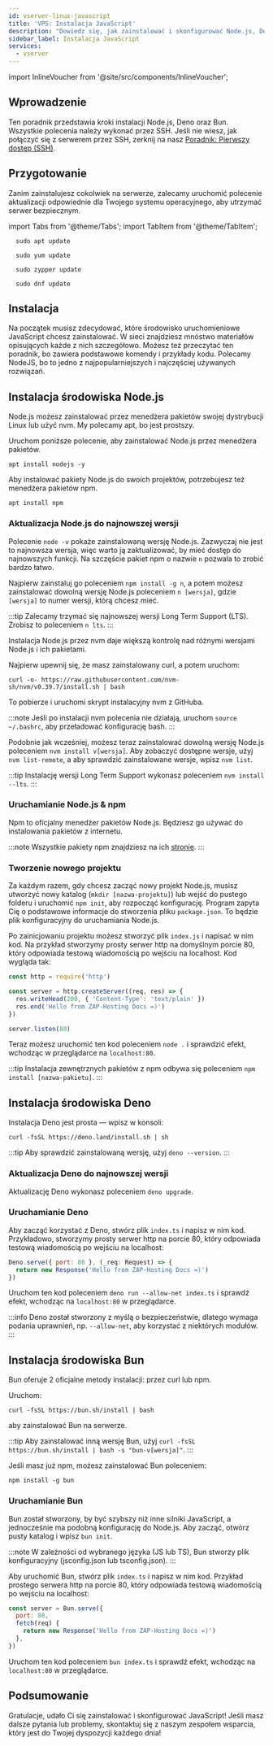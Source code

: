 ```yaml
---
id: vserver-linux-javascript
title: 'VPS: Instalacja JavaScript'
description: "Dowiedz się, jak zainstalować i skonfigurować Node.js, Deno oraz Bun na swoim serwerze, aby efektywnie zarządzać środowiskiem uruchomieniowym JavaScript → Sprawdź teraz"
sidebar_label: Instalacja JavaScript
services:
  - vserver
---
```


import InlineVoucher from '@site/src/components/InlineVoucher';

## Wprowadzenie

Ten poradnik przedstawia kroki instalacji Node.js, Deno oraz Bun. Wszystkie polecenia należy wykonać przez SSH. Jeśli nie wiesz, jak połączyć się z serwerem przez SSH, zerknij na nasz [Poradnik: Pierwszy dostęp (SSH)](vserver-linux-ssh.md).

<InlineVoucher />

## Przygotowanie

Zanim zainstalujesz cokolwiek na serwerze, zalecamy uruchomić polecenie aktualizacji odpowiednie dla Twojego systemu operacyjnego, aby utrzymać serwer bezpiecznym.

import Tabs from '@theme/Tabs';
import TabItem from '@theme/TabItem';

<Tabs>
<TabItem value="ubuntu-debian" label="Ubuntu & Debian" default>

```
  sudo apt update
```

</TabItem>
<TabItem value="centos" label="CentOS">

```
  sudo yum update
```

</TabItem>
<TabItem value="opensuse" label="OpenSUSE">

```
  sudo zypper update
```

</TabItem>
<TabItem value="fedora" label="Fedora">

```
  sudo dnf update
```

</TabItem>
</Tabs>

## Instalacja

Na początek musisz zdecydować, które środowisko uruchomieniowe JavaScript chcesz zainstalować. W sieci znajdziesz mnóstwo materiałów opisujących każde z nich szczegółowo. Możesz też przeczytać ten poradnik, bo zawiera podstawowe komendy i przykłady kodu. Polecamy NodeJS, bo to jedno z najpopularniejszych i najczęściej używanych rozwiązań.

<Tabs>
<TabItem value="NodeJS Runtime" label="NodeJS" default>

## Instalacja środowiska Node.js

Node.js możesz zainstalować przez menedżera pakietów swojej dystrybucji Linux lub użyć nvm. My polecamy apt, bo jest prostszy.

<Tabs>
<TabItem value="apt" label="Menedżer pakietów" default>

Uruchom poniższe polecenie, aby zainstalować Node.js przez menedżera pakietów.

```
apt install nodejs -y
```

Aby instalować pakiety Node.js do swoich projektów, potrzebujesz też menedżera pakietów npm.

```
apt install npm
```

### Aktualizacja Node.js do najnowszej wersji

Polecenie `node -v` pokaże zainstalowaną wersję Node.js. Zazwyczaj nie jest to najnowsza wersja, więc warto ją zaktualizować, by mieć dostęp do najnowszych funkcji. Na szczęście pakiet npm o nazwie `n` pozwala to zrobić bardzo łatwo.

Najpierw zainstaluj go poleceniem `npm install -g n`, a potem możesz zainstalować dowolną wersję Node.js poleceniem `n [wersja]`, gdzie `[wersja]` to numer wersji, którą chcesz mieć.

:::tip
Zalecamy trzymać się najnowszej wersji Long Term Support (LTS). Zrobisz to poleceniem `n lts`.
:::

</TabItem>
<TabItem value="nvm" label="nvm">

Instalacja Node.js przez nvm daje większą kontrolę nad różnymi wersjami Node.js i ich pakietami.

Najpierw upewnij się, że masz zainstalowany curl, a potem uruchom:

```
curl -o- https://raw.githubusercontent.com/nvm-sh/nvm/v0.39.7/install.sh | bash
```

To pobierze i uruchomi skrypt instalacyjny nvm z GitHuba.

:::note
Jeśli po instalacji nvm polecenia nie działają, uruchom `source ~/.bashrc`, aby przeładować konfigurację bash.
:::

Podobnie jak wcześniej, możesz teraz zainstalować dowolną wersję Node.js poleceniem `nvm install v[wersja]`. Aby zobaczyć dostępne wersje, użyj `nvm list-remote`, a aby sprawdzić zainstalowane wersje, wpisz `nvm list`.

:::tip
Instalację wersji Long Term Support wykonasz poleceniem `nvm install --lts`.
:::

</TabItem>
</Tabs>

### Uruchamianie Node.js & npm

Npm to oficjalny menedżer pakietów Node.js. Będziesz go używać do instalowania pakietów z internetu.

:::note
Wszystkie pakiety npm znajdziesz na ich [stronie](https://www.npmjs.com/).
:::

### Tworzenie nowego projektu

Za każdym razem, gdy chcesz zacząć nowy projekt Node.js, musisz utworzyć nowy katalog (`mkdir [nazwa-projektu]`) lub wejść do pustego folderu i uruchomić `npm init`, aby rozpocząć konfigurację. Program zapyta Cię o podstawowe informacje do stworzenia pliku `package.json`. To będzie plik konfiguracyjny do uruchamiania Node.js.

Po zainicjowaniu projektu możesz stworzyć plik `index.js` i napisać w nim kod. Na przykład stworzymy prosty serwer http na domyślnym porcie 80, który odpowiada testową wiadomością po wejściu na localhost. Kod wygląda tak:

```js
const http = require('http')

const server = http.createServer((req, res) => {
  res.writeHead(200, { 'Content-Type': 'text/plain' })
  res.end('Hello from ZAP-Hosting Docs =)')
})

server.listen(80)
```

Teraz możesz uruchomić ten kod poleceniem `node .` i sprawdzić efekt, wchodząc w przeglądarce na `localhost:80`.

:::tip
Instalacja zewnętrznych pakietów z npm odbywa się poleceniem `npm install [nazwa-pakietu]`.
:::

</TabItem>

<TabItem value="Deno Runtime" label="Deno" default>

## Instalacja środowiska Deno

Instalacja Deno jest prosta — wpisz w konsoli:

```
curl -fsSL https://deno.land/install.sh | sh
```

:::tip
Aby sprawdzić zainstalowaną wersję, użyj `deno --version`.
:::

### Aktualizacja Deno do najnowszej wersji

Aktualizację Deno wykonasz poleceniem `deno upgrade`.

### Uruchamianie Deno

Aby zacząć korzystać z Deno, stwórz plik `index.ts` i napisz w nim kod. Przykładowo, stworzymy prosty serwer http na porcie 80, który odpowiada testową wiadomością po wejściu na localhost:

```js
Deno.serve({ port: 80 }, (_req: Request) => {
  return new Response('Hello from ZAP-Hosting Docs =)')
})
```

Uruchom ten kod poleceniem `deno run --allow-net index.ts` i sprawdź efekt, wchodząc na `localhost:80` w przeglądarce.

:::info
Deno został stworzony z myślą o bezpieczeństwie, dlatego wymaga podania uprawnień, np. `--allow-net`, aby korzystać z niektórych modułów.
:::

</TabItem>

<TabItem value="Bun Runtime" label="Bun" default>

## Instalacja środowiska Bun

Bun oferuje 2 oficjalne metody instalacji: przez curl lub npm.

<Tabs>
<TabItem value="curl" label="curl" default>

Uruchom:

```
curl -fsSL https://bun.sh/install | bash
```

aby zainstalować Bun na serwerze.

:::tip
Aby zainstalować inną wersję Bun, użyj `curl -fsSL https://bun.sh/install | bash -s "bun-v[wersja]"`.
:::

</TabItem>
<TabItem value="npm" label="npm">

Jeśli masz już npm, możesz zainstalować Bun poleceniem:

```
npm install -g bun
```

</TabItem>
</Tabs>

### Uruchamianie Bun

Bun został stworzony, by być szybszy niż inne silniki JavaScript, a jednocześnie ma podobną konfigurację do Node.js. Aby zacząć, otwórz pusty katalog i wpisz `bun init`.

:::note
W zależności od wybranego języka (JS lub TS), Bun stworzy plik konfiguracyjny (jsconfig.json lub tsconfig.json).
:::

Aby uruchomić Bun, stwórz plik `index.ts` i napisz w nim kod. Przykład prostego serwera http na porcie 80, który odpowiada testową wiadomością po wejściu na localhost:

```js
const server = Bun.serve({
  port: 80,
  fetch(req) {
    return new Response('Hello from ZAP-Hosting Docs =)')
  },
})
```

Uruchom ten kod poleceniem `bun index.ts` i sprawdź efekt, wchodząc na `localhost:80` w przeglądarce.

</TabItem>
</Tabs>


## Podsumowanie

Gratulacje, udało Ci się zainstalować i skonfigurować JavaScript! Jeśli masz dalsze pytania lub problemy, skontaktuj się z naszym zespołem wsparcia, który jest do Twojej dyspozycji każdego dnia!

<InlineVoucher />